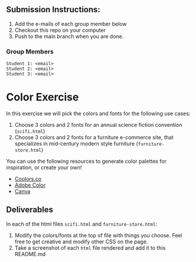 ## Submission Instructions:
1. Add the e-mails of each group member below
2. Checkout this repo on your computer
3. Push to the main branch when you are done.

### Group Members
```
Student 1: <email>
Student 2: <email>
Student 3: <email>
```

# Color Exercise

In this exercise we will pick the colors and fonts for the following use cases: 
1. Choose 3 colors and 2 fonts for an annual science fiction convention (`scifi.html`)
2. Choose 3 colors and 2 fonts for a furniture e-commerce site, that specializes in mid-century modern style furniture (`furniture-store.html`)

You can use the following resources to generate color palettes for inspiration, or create your own!
- <a href="https://coolors.co/palettes/trending" target="_blank">Coolors.co</a>
- [Adobe Color](https://color.adobe.com/explore)
- [Canva](https://www.canva.com/colors/color-palettes/)

## Deliverables

In each of the html files `scifi.html` and `furniture-store.html`:
1. Modify the colors/fonts at the top of file with things you choose. Feel free to get creative and modify other CSS on the page.
2. Take a screenshot of each `html` file rendered and add it to this README.md

